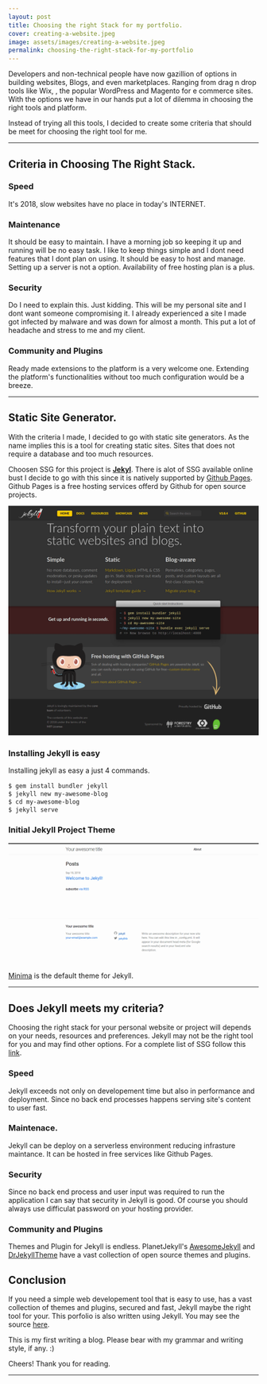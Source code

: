 ```yaml
---
layout: post
title: Choosing the right Stack for my portfolio.
cover: creating-a-website.jpeg
image: assets/images/creating-a-website.jpeg
permalink: choosing-the-right-stack-for-my-portfolio
---
```

Developers and non-technical people have now gazillion of options in building websites, Blogs, and even marketplaces. Ranging from drag n drop tools like Wix, , the popular WordPress and Magento for e commerce sites. With the options we have in our hands put a lot of dilemma in choosing the right tools and platform. 

Instead of  trying all this tools, I decided to create some criteria that should be meet for choosing the right tool for me.

-----

## Criteria in Choosing The Right Stack. 

### Speed
It's 2018, slow websites have no place in today's INTERNET.

### Maintenance
It should be easy to maintain. I have a morning job so keeping it up and running will be no easy task. I like to keep things simple and I dont need features that I dont plan on using. It should be easy to host and manage. Setting up a server is not a option.	Availability of free hosting plan is a plus.

### Security
Do I need to explain this. Just kidding. This will be my personal site and I dont want someone compromising it. I already experienced a site I made got infected by malware and was down for almost a month. This put a lot of headache and stress to me and my client. 

### Community and Plugins

Ready made extensions to the platform is a very welcome one. Extending the platform's functionalities without too much configuration would be a breeze.

------

## Static Site Generator.
With the criteria I made, I decided to go with static site generators. As the name implies this is a tool for creating static sites. Sites that does not require a database and too much resources. 

Choosen SSG for this project is **[Jekyl](https://jekyllrb.com/ "Jekyll Websit")**. There is alot of SSG available online bust I decide to go with this since it is natively supported by [Github Pages](https://pages.github.com/ "Github Pages"). Github Pages is a free hosting services offerd by Github for open source projects.

![Jekyll Website](/assets/images/jekyllrb.com-website.png "Jekyll Website")

### Installing Jekyll is easy

Installing jekyll as easy a just 4 commands.

```
$ gem install bundler jekyll
$ jekyll new my-awesome-blog
$ cd my-awesome-blog
$ jekyll serve
```

### Initial Jekyll Project Theme

![Jekyll Default Theme](/assets/images/default-jekyll-theme.png "Jekyll Default Theme")

[Minima](https://github.com/jekyll/minima "Minima Github Repository") is the default theme for Jekyll. 

------

## Does Jekyll meets my criteria?

Choosing the right stack for your personal website or project will depends on your needs, resources and preferences. Jekyll may not be the right tool for you and may find other options. For a complete list of SSG follow this [link](https://www.staticgen.com "Static Gen").

### Speed
Jekyll exceeds not only on developement time but also in performance and deployment. Since no back end processes happens serving site's content to user fast.

### Maintenace.
Jekyll can be deploy on a serverless environment reducing infrasture maintance. It can be hosted in free services like Github Pages.

### Security
Since no back end process and user input was required to run the application I can say that security in Jekyll is good. Of course you should always use difficulat password on your hosting provider.

### Community and Plugins
Themes and Plugin for Jekyll is endless. PlanetJekyll's [AwesomeJekyll](https://github.com/planetjekyll/awesome-jekyll "Awesome Jekyll") and [DrJekyllTheme](https://drjekyllthemes.github.io/ "Dr. Jekyll Themes") have a vast collection of open source themes and plugins.

## Conclusion
If you need a simple web developement tool that is easy to use, has a vast collection of themes and plugins, secured and fast, Jekyll maybe the right tool for your. This porfolio is also written using Jekyll. You may see the source [here](https://github.com/manuelubaldo/manuelubaldo.github.io).

This is my first writing a blog. Please bear with my grammar and writing style, if any. :) 

Cheers! Thank you for reading.

-------
